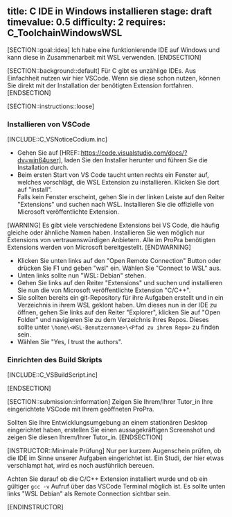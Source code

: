 title: C IDE in Windows installieren
stage: draft
timevalue: 0.5
difficulty: 2
requires: C_ToolchainWindowsWSL
---
[SECTION::goal::idea]
Ich habe eine funktionierende IDE auf Windows und kann diese in Zusammenarbeit
mit WSL verwenden.
[ENDSECTION]

[SECTION::background::default]
Für C gibt es unzählige IDEs. Aus Einfachheit nutzen wir hier VSCode.
Wenn sie diese schon nutzen, können Sie direkt mit der Installation der
benötigten Extension fortfahren.
[ENDSECTION]

[SECTION::instructions::loose]

### Installieren von VSCode

[INCLUDE::C_VSNoticeCodium.inc]

- Gehen Sie auf [HREF::https://code.visualstudio.com/docs/?dv=win64user],
  laden Sie den Installer herunter und führen Sie die Installation durch.
- Beim ersten Start von VS Code taucht unten rechts ein Fenster auf, welches
  vorschlägt, die WSL Extension zu installieren. Klicken Sie dort auf
  "install".  
  Falls kein Fenster erscheint, gehen Sie in der linken Leiste auf den Reiter
  "Extensions" und suchen nach WSL. Installieren Sie die offizielle von
  Microsoft veröffentlichte Extension.

[WARNING]
Es gibt viele verschiedene Extensions bei VS Code, die häufig gleiche oder
ähnliche Namen haben. Installieren Sie wen möglich nur Extensions von
vertrauenswürdigen Anbietern. Alle im ProPra benötigten Extensions werden von
Microsoft bereitgestellt.
[ENDWARNING]

- Klicken Sie unten links auf den "Open Remote Connection" Button oder drücken
  Sie F1 und geben "wsl" ein. Wählen Sie "Connect to WSL" aus.
- Unten links sollte nun "WSL: Debian" stehen.
- Gehen Sie links auf den Reiter "Extensions" und suchen und installieren Sie
  nun die von Microsoft veröffentlichte Extension "C/C++".
- Sie sollten bereits ein git-Repository für ihre Aufgaben erstellt und in ein
  Verzeichnis in ihrem WSL geklont haben. Um dieses nun in der IDE zu öffnen,
  gehen Sie links auf den Reiter "Explorer", klicken Sie auf "Open Folder" und
  navigieren Sie zu dem Verzeichnis ihres Repos. Dieses sollte unter
  `\home\<WSL-Benutzername>\<Pfad zu ihrem Repo>` zu finden sein.
- Wählen Sie "Yes, I trust the authors".

### Einrichten des Build Skripts

[INCLUDE::C_VSBuildScript.inc]

[ENDSECTION]

[SECTION::submission::information]
Zeigen Sie Ihrem/Ihrer Tutor_in Ihre eingerichtete VSCode mit Ihrem geöffneten
ProPra.

Sollten Sie Ihre Entwicklungsumgebung an einem stationären Desktop eingerichtet
haben, erstellen Sie einen aussagekräftigen Screenshot und zeigen Sie diesen
Ihrem/Ihrer Tutor_in.
[ENDSECTION]

[INSTRUCTOR::Minimale Prüfung]
Nur per kurzem Augenschein prüfen, ob die IDE im Sinne unserer Aufgaben
eingerichtet ist. Ein Studi, der hier etwas verschlampt hat, wird es noch
ausführlich bereuen.

Achten Sie darauf ob die C/C++ Extension installiert wurde und ob ein gültiger
`gcc -v` Aufruf über das VSCode Terminal möglich ist. 
Es sollte unten links "WSL Debian" als Remote Connection sichtbar sein.

[ENDINSTRUCTOR]
